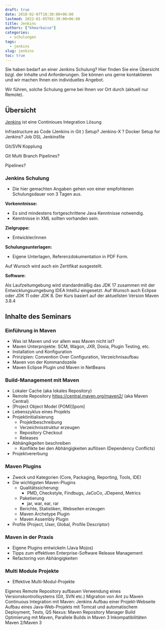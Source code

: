 ```yaml
---
draft: true 
date: 2018-02-07T18:30:00+06:00
lastmod: 2022-01-05T02:30:00+06:00
title: Jenkins
authors: ["khmarbaise"]
categories:
  - schulungen
tags:
  - jenkins
slug: jenkins
toc: true
---
```

Sie haben bedarf an einer Jenkins Schulung? Hier finden Sie eine
Übersicht bzgl. der Inhalte und Anforderungen. Sie können uns gerne 
kontaktieren und wir machen Ihnen ein individuelles Angebot. 

Wir führen, solche Schulung gerne bei Ihnen vor Ort durch (aktuell
nur Remote).

## Übersicht
[Jenkins][jenkins] ist eine Continioues Integration Lösung

Infrastructure as Code (Jenkins in Git )
 Setup? Jenkins-X ? 
Docker Setup for Jenkins?
Job DSL
Jenkinsfile

Git/SVN Kopplung

Git Multi Branch Pipelines?

Pipelines?

### Jenkins Schulung 

 * Die hier gemachten Angaben gehen von einer empfohlenen 
Schulungsdauer von 3 Tagen aus.

**Vorkenntnisse:**
 
 * Es sind mindestens fortgeschrittene Java Kenntnisse notwendig.
 * Kenntnisse in XML sollten vorhanden sein.

**Zielgruppe:**

 * Entwickler/innen

**Schulungsunterlagen:**

 * Eigene Unterlagen, Referenzdokumentation in PDF Form.

Auf Wunsch wird auch ein Zertifikat ausgestellt.

**Software:**

Als Laufzeitumgebung wird standardmäßig das JDK 17 zusammen mit der
Entwicklungsumgebung IDEA IntelliJ eingesetzt.
Auf Wunsch auch Eclipse oder JDK 11 oder JDK 8. Der Kurs basiert auf der
aktuellsten Version Maven 3.8.4


## Inhalte des Seminars

### Einführung in Maven

 * Was ist Maven und vor allem was Maven nicht ist?
 *  Maven Unterprojekte: SCM, Wagon, JXR, Doxia, Plugin Testing, etc.
 * Installation und Konfiguration
 * Prinzipien: Convention Over Configuration, Verzeichnisaufbau
 * Maven von der Kommandozeile
 * Maven Eclipse Plugin und Maven in NetBeans

### Build-Management mit Maven

 * Lokaler Cache (aka lokales Repository)
 * Remote Repository https://central.maven.org/maven2/ (aka Maven Central)
 * [Project Object Model (POM)][pom]
 * Lebenszyklus eines Projekts
 * Projektinitialisierung 
   * Projektbeschreibung 
   * Verzeichnisstruktur erzeugen 
   * Repository Checkout 
   * Releases
 * Abhängikgeiten beschreiben
   *  Konflikte bei den Abhängigkeiten auflösen (Dependency Conflicts)
 * Projektvererbung

### Maven Plugins

 * Zweck und Kategorien (Core, Packaging, Reporting, Tools, IDE)
 * Die wichtigsten Maven-Plugins
   * Qualitätssicherung: 
     * PMD, Checkstyle, Findbugs, JaCoCo, JDepend, Metrics
   * Paketierung 
     * jar, war, ear, rar
   * Berichte, Statistiken, Webseiten erzeugen
   * Maven Archetype Plugin
   * Maven Assembly Plugin
 * Profile (Project, User, Global, Profile Descriptor)

###  Maven in der Praxis

 * Eigene Plugins entwickeln (Java Mojos)
 * Tipps zum effektiven Enterprise-Software Release Management
 * Refactoring von Abhängigkeiten

### Multi Module Projekte

 * Effektive Multi-Modul-Projekte


Eigenes Remote Repository aufbauen
Verwendung eines Versionskontrollsystems (Git, SVN etc.)
Migration von Ant zu Maven
Continuous Integration mit Maven: Jenkins
Aufbau einer Projekt-Webseite
Aufbau eines Java-Web-Projekts mit Tomcat und automatischem Deployment, Tests, QS
Nexus: Maven Repository Manager
Build Optimierung mit Maven, Parallele Builds in Maven 3
Inkompatibilitäten Maven 2/Maven 3



[jenkins]: https://jenkins.io/
